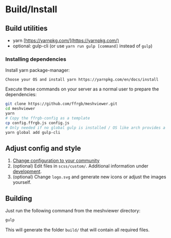 # Build/Install

## Build utilities

* yarn [https://yarnpkg.com/](https://yarnpkg.com/)
* optional: gulp-cli (or use `yarn run gulp [command]` instead of `gulp`)

### Installing dependencies

Install yarn package-manager:

```
Choose your OS and install yarn https://yarnpkg.com/en/docs/install
```

Execute these commands on your server as a normal user to prepare the dependencies:

```bash
git clone https://github.com/ffrgb/meshviewer.git
cd meshviewer
yarn
# Copy the ffrgb-config as a template
cp config.ffrgb.js config.js
# Only needed if no global gulp is installed / OS like arch provides a package
yarn global add gulp-cli
```

## Adjust config and style

1. [Change configuration to your community](/config_js.md)
2. \(optional\) Edit files in `scss/custom/`. Additional information under [development](/development.md).
3. \(optional\) Change `logo.svg` and generate new icons or adjust the images yourself.

## Building

Just run the following command from the meshviewer directory:

```bash
gulp
```

This will generate the folder `build/` that will contain all required files.
